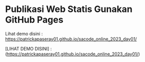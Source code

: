 # Publikasi Web Statis Gunakan GitHub Pages

Lihat demo disini : https://patrickapaseray01.github.io/sacode_online_2023_day01/

[LIHAT DEMO DISINI] : (https://patrickapaseray01.github.io/sacode_online_2023_day01/)
